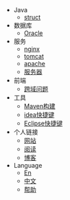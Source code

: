 * Java
    * [struct](zh-cn/java/base/java_stuct.md)
* 数据库
    * [Oracle](zh-cn/database/oracle/oracle_base.md)
* 服务
    * [nginx](zh-cn/server/nginx.md)
    * [tomcat](zh-cn/server/tomcat.md)
    * [apache](zh-cn/server/apache.md)
    * [服务器](zh-cn/server/server_know.md)
* 前端
    * [跨域问题](zh-cn/web/web_cross_domain.md)
* 工具
    * [Maven构建](zh-cn/tools/maven.md)
    * [idea快捷键](zh-cn/tools/idea.md)
    * [Eclipse快捷键](zh-cn/tools/eclipse.md)
* 个人链接
    * [网站](https://xuegangliu.github.io/ ':target=_blank')
    * [阅读](https://htmlsite.github.io/reading-notes/#/ ':target=_blank')
    * [博客](https://xuegangliu.github.io/blog/ ':target=_blank')
* Language
    * [En](/)
    * [中文](/zh-cn/)
    * [帮助](help.md)